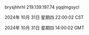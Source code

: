 brysjhhrhl 219.139.197.74 yqqlmgsycl

2024年 10月 31日 星期四 22:00:02 CST

2024年 10月 31日 星期四 14:00:02 GMT
